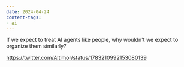 ```yaml
---
date: 2024-04-24
content-tags:
- ai
---
```


If we expect to treat AI agents like people, why wouldn't we expect to organize them similarly?

https://twitter.com/Altimor/status/1783210992153080139
